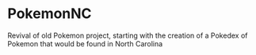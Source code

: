 # PokemonNC
Revival of old Pokemon project, starting with the creation of a Pokedex of Pokemon that would be found in North Carolina
